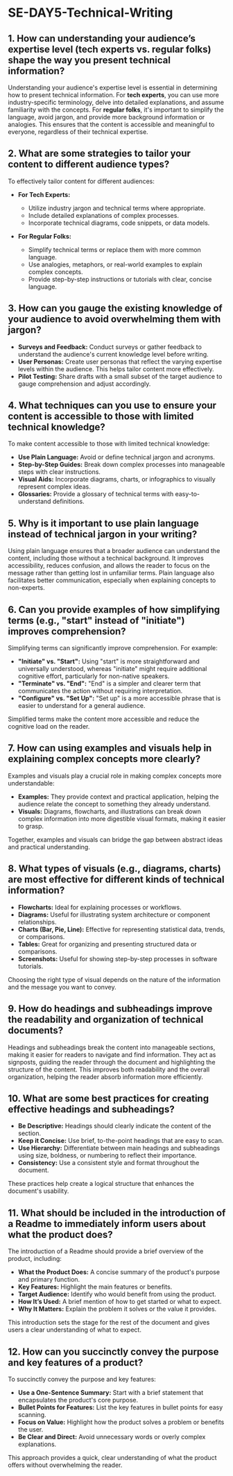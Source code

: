 # SE-DAY5-Technical-Writing

## 1. How can understanding your audience’s expertise level (tech experts vs. regular folks) shape the way you present technical information?

Understanding your audience's expertise level is essential in determining how to present technical information. For **tech experts**, you can use more industry-specific terminology, delve into detailed explanations, and assume familiarity with the concepts. For **regular folks**, it's important to simplify the language, avoid jargon, and provide more background information or analogies. This ensures that the content is accessible and meaningful to everyone, regardless of their technical expertise.

## 2. What are some strategies to tailor your content to different audience types?

To effectively tailor content for different audiences:

- **For Tech Experts:**
  - Utilize industry jargon and technical terms where appropriate.
  - Include detailed explanations of complex processes.
  - Incorporate technical diagrams, code snippets, or data models.

- **For Regular Folks:**
  - Simplify technical terms or replace them with more common language.
  - Use analogies, metaphors, or real-world examples to explain complex concepts.
  - Provide step-by-step instructions or tutorials with clear, concise language.

## 3. How can you gauge the existing knowledge of your audience to avoid overwhelming them with jargon?

- **Surveys and Feedback:** Conduct surveys or gather feedback to understand the audience's current knowledge level before writing.
- **User Personas:** Create user personas that reflect the varying expertise levels within the audience. This helps tailor content more effectively.
- **Pilot Testing:** Share drafts with a small subset of the target audience to gauge comprehension and adjust accordingly.

## 4. What techniques can you use to ensure your content is accessible to those with limited technical knowledge?

To make content accessible to those with limited technical knowledge:

- **Use Plain Language:** Avoid or define technical jargon and acronyms.
- **Step-by-Step Guides:** Break down complex processes into manageable steps with clear instructions.
- **Visual Aids:** Incorporate diagrams, charts, or infographics to visually represent complex ideas.
- **Glossaries:** Provide a glossary of technical terms with easy-to-understand definitions.

## 5. Why is it important to use plain language instead of technical jargon in your writing?

Using plain language ensures that a broader audience can understand the content, including those without a technical background. It improves accessibility, reduces confusion, and allows the reader to focus on the message rather than getting lost in unfamiliar terms. Plain language also facilitates better communication, especially when explaining concepts to non-experts.

## 6. Can you provide examples of how simplifying terms (e.g., "start" instead of "initiate") improves comprehension?

Simplifying terms can significantly improve comprehension. For example:

- **"Initiate" vs. "Start":** Using "start" is more straightforward and universally understood, whereas "initiate" might require additional cognitive effort, particularly for non-native speakers.
- **"Terminate" vs. "End":** "End" is a simpler and clearer term that communicates the action without requiring interpretation.
- **"Configure" vs. "Set Up":** "Set up" is a more accessible phrase that is easier to understand for a general audience.

Simplified terms make the content more accessible and reduce the cognitive load on the reader.

## 7. How can using examples and visuals help in explaining complex concepts more clearly?

Examples and visuals play a crucial role in making complex concepts more understandable:

- **Examples:** They provide context and practical application, helping the audience relate the concept to something they already understand.
- **Visuals:** Diagrams, flowcharts, and illustrations can break down complex information into more digestible visual formats, making it easier to grasp.

Together, examples and visuals can bridge the gap between abstract ideas and practical understanding.

## 8. What types of visuals (e.g., diagrams, charts) are most effective for different kinds of technical information?

- **Flowcharts:** Ideal for explaining processes or workflows.
- **Diagrams:** Useful for illustrating system architecture or component relationships.
- **Charts (Bar, Pie, Line):** Effective for representing statistical data, trends, or comparisons.
- **Tables:** Great for organizing and presenting structured data or comparisons.
- **Screenshots:** Useful for showing step-by-step processes in software tutorials.

Choosing the right type of visual depends on the nature of the information and the message you want to convey.

## 9. How do headings and subheadings improve the readability and organization of technical documents?

Headings and subheadings break the content into manageable sections, making it easier for readers to navigate and find information. They act as signposts, guiding the reader through the document and highlighting the structure of the content. This improves both readability and the overall organization, helping the reader absorb information more efficiently.

## 10. What are some best practices for creating effective headings and subheadings?

- **Be Descriptive:** Headings should clearly indicate the content of the section.
- **Keep it Concise:** Use brief, to-the-point headings that are easy to scan.
- **Use Hierarchy:** Differentiate between main headings and subheadings using size, boldness, or numbering to reflect their importance.
- **Consistency:** Use a consistent style and format throughout the document.

These practices help create a logical structure that enhances the document's usability.

## 11. What should be included in the introduction of a Readme to immediately inform users about what the product does?

The introduction of a Readme should provide a brief overview of the product, including:

- **What the Product Does:** A concise summary of the product's purpose and primary function.
- **Key Features:** Highlight the main features or benefits.
- **Target Audience:** Identify who would benefit from using the product.
- **How It’s Used:** A brief mention of how to get started or what to expect.
- **Why It Matters:** Explain the problem it solves or the value it provides.

This introduction sets the stage for the rest of the document and gives users a clear understanding of what to expect.

## 12. How can you succinctly convey the purpose and key features of a product?

To succinctly convey the purpose and key features:

- **Use a One-Sentence Summary:** Start with a brief statement that encapsulates the product's core purpose.
- **Bullet Points for Features:** List the key features in bullet points for easy scanning.
- **Focus on Value:** Highlight how the product solves a problem or benefits the user.
- **Be Clear and Direct:** Avoid unnecessary words or overly complex explanations.

This approach provides a quick, clear understanding of what the product offers without overwhelming the reader.
